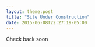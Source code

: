 ```yaml
---
layout: theme:post
title: "Site Under Construction"
date: 2015-06-08T22:27:19-05:00
---
```

Check back soon
